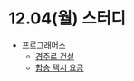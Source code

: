 # 12.04(월) 스터디

- 프로그래머스
  - [경주로 건설](https://school.programmers.co.kr/learn/courses/30/lessons/67259)
  - [합승 택시 요금](https://school.programmers.co.kr/learn/courses/30/lessons/72413)

